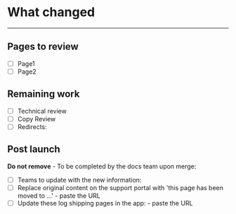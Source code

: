 # What changed

<!-- Let us know what you changed.
Don't worry about the bottom part of this template—the docs team will take care of it. -->

----

<!-- ☝☝☝ Just let us know what you changed at the top of the template.
The docs team can take care of everything below this line. -->

## Pages to review

<!-- Don't remove this section. If you don't fill it out, the docs team can still use it -->
<!-- After the build, paste URLs with the pages affected by this revision -->
- [ ] Page1
- [ ] Page2

## Remaining work

<!-- List any outstanding work here -->
- [ ] Technical review
- [ ] Copy Review
- [ ] Redirects: <!-- Give a list of redirects. Provide old URL and new URL. -->

## Post launch

**Do not remove** - To be completed by the docs team upon merge:

- [ ] Teams to update with the new information:
- [ ] Replace original content on the support portal with 'this page has been moved to ...' - paste the URL
- [ ] Update these log shipping pages in the app: - paste the URL

<!-- Credit goes to Pantheon Systems docs team for most of this template. Thanks, guys! -->
